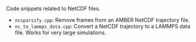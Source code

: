 Code snippets related to NetCDF files.

- `ncsparsify.cpp`: Remove frames from an AMBER NetCDF trajectory file.
- `nc_to_lammps_data.cpp`: Convert a NetCDF trajectory to a LAMMPS data file. Works for very large simulations.